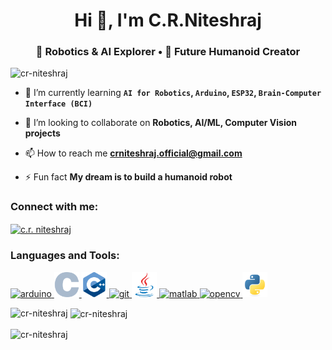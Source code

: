 <h1 align="center">Hi 👋, I'm C.R.Niteshraj</h1>
<h3 align="center">🚀 Robotics & AI Explorer • 🤖 Future Humanoid Creator</h3>

<p align="left"> <img src="https://komarev.com/ghpvc/?username=cr-niteshraj&label=Profile%20views&color=0e75b6&style=flat" alt="cr-niteshraj" /> </p>

- 🌱 I’m currently learning **`AI for Robotics`, `Arduino`, `ESP32`, `Brain-Computer Interface (BCI)`**

- 👯 I’m looking to collaborate on ****Robotics, AI/ML, Computer Vision projects****

- 📫 How to reach me **crniteshraj.official@gmail.com**

- ⚡ Fun fact **My dream is to build a humanoid robot**

<h3 align="left">Connect with me:</h3>
<p align="left">
<a href="https://linkedin.com/in/c.r. niteshraj" target="blank"><img align="center" src="https://raw.githubusercontent.com/rahuldkjain/github-profile-readme-generator/master/src/images/icons/Social/linked-in-alt.svg" alt="c.r. niteshraj" height="30" width="40" /></a>
</p>

<h3 align="left">Languages and Tools:</h3>
<p align="left"> <a href="https://www.arduino.cc/" target="_blank" rel="noreferrer"> <img src="https://cdn.worldvectorlogo.com/logos/arduino-1.svg" alt="arduino" width="40" height="40"/> </a> <a href="https://www.cprogramming.com/" target="_blank" rel="noreferrer"> <img src="https://raw.githubusercontent.com/devicons/devicon/master/icons/c/c-original.svg" alt="c" width="40" height="40"/> </a> <a href="https://www.w3schools.com/cpp/" target="_blank" rel="noreferrer"> <img src="https://raw.githubusercontent.com/devicons/devicon/master/icons/cplusplus/cplusplus-original.svg" alt="cplusplus" width="40" height="40"/> </a> <a href="https://git-scm.com/" target="_blank" rel="noreferrer"> <img src="https://www.vectorlogo.zone/logos/git-scm/git-scm-icon.svg" alt="git" width="40" height="40"/> </a> <a href="https://www.java.com" target="_blank" rel="noreferrer"> <img src="https://raw.githubusercontent.com/devicons/devicon/master/icons/java/java-original.svg" alt="java" width="40" height="40"/> </a> <a href="https://www.mathworks.com/" target="_blank" rel="noreferrer"> <img src="https://upload.wikimedia.org/wikipedia/commons/2/21/Matlab_Logo.png" alt="matlab" width="40" height="40"/> </a> <a href="https://opencv.org/" target="_blank" rel="noreferrer"> <img src="https://www.vectorlogo.zone/logos/opencv/opencv-icon.svg" alt="opencv" width="40" height="40"/> </a> <a href="https://www.python.org" target="_blank" rel="noreferrer"> <img src="https://raw.githubusercontent.com/devicons/devicon/master/icons/python/python-original.svg" alt="python" width="40" height="40"/> </a> </p>

<p><img align="left" src="https://github-readme-stats.vercel.app/api/top-langs?username=cr-niteshraj&show_icons=true&locale=en&layout=compact" alt="cr-niteshraj" /></p>

<p>&nbsp;<img align="center" src="https://github-readme-stats.vercel.app/api?username=cr-niteshraj&show_icons=true&locale=en" alt="cr-niteshraj" /></p>

<p><img align="center" src="https://github-readme-streak-stats.herokuapp.com/?user=cr-niteshraj&" alt="cr-niteshraj" /></p>
